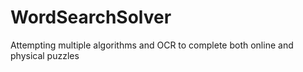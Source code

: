 # WordSearchSolver
Attempting multiple algorithms and OCR to complete both online and physical puzzles
